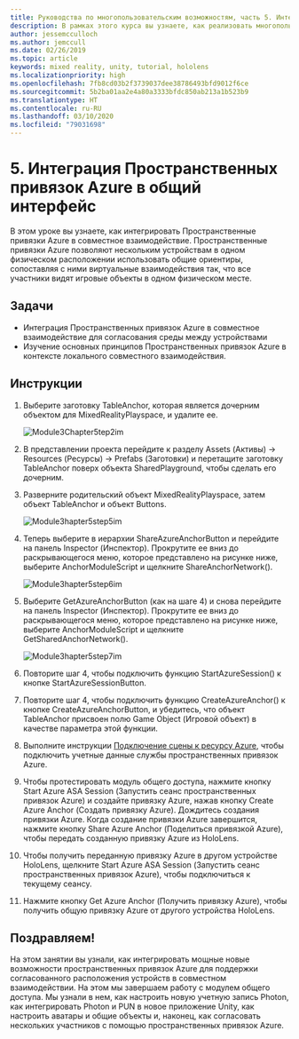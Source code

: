 ```yaml
---
title: Руководства по многопользовательским возможностям, часть 5. Интеграция Пространственных привязок Azure в общий интерфейс
description: В рамках этого курса вы узнаете, как реализовать многопользовательские возможности в приложении HoloLens 2.
author: jessemcculloch
ms.author: jemccull
ms.date: 02/26/2019
ms.topic: article
keywords: mixed reality, unity, tutorial, hololens
ms.localizationpriority: high
ms.openlocfilehash: 7fb8cd03b2f3739037dee38786493bfd9012f6ce
ms.sourcegitcommit: 5b2ba01aa2e4a80a3333bfdc850ab213a1b523b9
ms.translationtype: HT
ms.contentlocale: ru-RU
ms.lasthandoff: 03/10/2020
ms.locfileid: "79031698"
---
```

# <a name="5-integrating-azure-spatial-anchors-into-a-shared-experience"></a>5. Интеграция Пространственных привязок Azure в общий интерфейс

В этом уроке вы узнаете, как интегрировать Пространственные привязки Azure в совместное взаимодействие. Пространственные привязки Azure позволяют нескольким устройствам в одном физическом расположении использовать общие ориентиры, сопоставляя с ними виртуальные взаимодействия так, что все участники видят игровые объекты в одном физическом месте.

## <a name="objectives"></a>Задачи

* Интеграция Пространственных привязок Azure в совместное взаимодействие для согласования среды между устройствами
* Изучение основных принципов Пространственных привязок Azure в контексте локального совместного взаимодействия.

## <a name="instructions"></a>Инструкции

1. Выберите заготовку TableAnchor, которая является дочерним объектом для MixedRealityPlayspace, и удалите ее.

    ![Module3Chapter5tep2im](images/module3chapter5step2im.PNG)

2. В представлении проекта перейдите к разделу Assets (Активы) -> Resources (Ресурсы) -> Prefabs (Заготовки) и перетащите заготовку TableAnchor поверх объекта SharedPlayground, чтобы сделать его дочерним.

3. Разверните родительский объект MixedRealityPlayspace, затем объект TableAnchor и объект Buttons.

    ![Module3hapter5step5im](images/module3chapter5step5im.PNG)

4. Теперь выберите в иерархии ShareAzureAnchorButton и перейдите на панель Inspector (Инспектор). Прокрутите ее вниз до раскрывающегося меню, которое представлено на рисунке ниже, выберите AnchorModuleScript и щелкните ShareAnchorNetwork().

    ![Module3hapter5step6im](images/module3chapter5step6im.PNG)

5. Выберите GetAzureAnchorButton (как на шаге 4) и снова перейдите на панель Inspector (Инспектор). Прокрутите ее вниз до раскрывающегося меню, которое представлено на рисунке ниже, выберите AnchorModuleScript и щелкните GetSharedAnchorNetwork().

    ![Module3hapter5step7im](images/module3chapter5step7im.PNG)

6. Повторите шаг 4, чтобы подключить функцию StartAzureSession() к кнопке StartAzureSessionButton.

7. Повторите шаг 4, чтобы подключить функцию CreateAzureAnchor() к кнопке CreateAzureAnchorButton, и убедитесь, что объект TableAnchor присвоен полю Game Object (Игровой объект) в качестве параметра этой функции.

8. Выполните инструкции [Подключение сцены к ресурсу Azure](mrlearning-asa-ch1.md#4-connect-the-scene-to-the-azure-resource), чтобы подключить учетные данные службы пространственных привязок Azure.

9. Чтобы протестировать модуль общего доступа, нажмите кнопку Start Azure ASA Session (Запустить сеанс пространственных привязок Azure) и создайте привязку Azure, нажав кнопку Create Azure Anchor (Создать привязку Azure). Дождитесь создания привязки Azure. Когда создание привязки Azure завершится, нажмите кнопку Share Azure Anchor (Поделиться привязкой Azure), чтобы передать созданную привязку Azure из HoloLens.

10. Чтобы получить переданную привязку Azure в другом устройстве HoloLens, щелкните Start Azure ASA Session (Запустить сеанс пространственных привязок Azure), чтобы подключиться к текущему сеансу.

11. Нажмите кнопку Get Azure Anchor (Получить привязку Azure), чтобы получить общую привязку Azure от другого устройства HoloLens.

## <a name="congratulations"></a>Поздравляем!

На этом занятии вы узнали, как интегрировать мощные новые возможности пространственных привязок Azure для поддержки согласованного расположения устройств в совместном взаимодействии. На этом мы завершаем работу с модулем общего доступа. Мы узнали в нем, как настроить новую учетную запись Photon, как интегрировать Photon и PUN в новое приложение Unity, как настроить аватары и общие объекты и, наконец, как согласовать нескольких участников с помощью пространственных привязок Azure.

